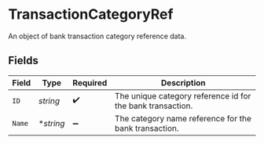 # TransactionCategoryRef

An object of bank transaction category reference data.


## Fields

| Field                                                      | Type                                                       | Required                                                   | Description                                                |
| ---------------------------------------------------------- | ---------------------------------------------------------- | ---------------------------------------------------------- | ---------------------------------------------------------- |
| `ID`                                                       | *string*                                                   | :heavy_check_mark:                                         | The unique category reference id for the bank transaction. |
| `Name`                                                     | **string*                                                  | :heavy_minus_sign:                                         | The category name reference for the bank transaction.      |